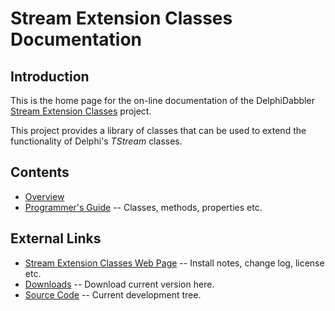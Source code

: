 # Stream Extension Classes Documentation

## Introduction

This is the home page for the on-line documentation of the DelphiDabbler [Stream Extension Classes](https://delphidabbler.com/software/streams) project.

This project provides a library of classes that can be used to extend the functionality of Delphi's _TStream_ classes.

## Contents

* [Overview](./Streams/Overview.md)
* [Programmer's Guide](./Streams/API.md) -- Classes, methods, properties etc.

## External Links

* [Stream Extension Classes Web Page](https://delphidabbler.com/software/streams) -- Install notes, change log, license etc.
* [Downloads](https://sourceforge.net/projects/ddablib/files/streams) -- Download current version here.
* [Source Code](https://github.com/ddablib/streams) -- Current development tree.
